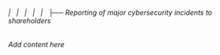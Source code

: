 ###### |   |   |   |   |   ├── Reporting of major cybersecurity incidents to shareholders

*Add content here*